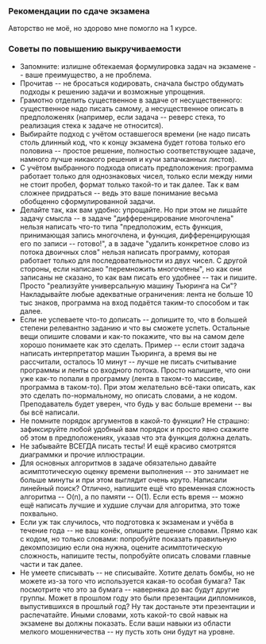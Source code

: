 ### Рекомендации по сдаче экзамена

Авторство не моё, но здорово мне помогло на 1 курсе.

### Советы по повышению выкручиваемости

* Запомните: излишне обтекаемая формулировка задач на экзамене -- ваше преимущество, а не проблема.
* Прочитав -- не бросаться кодировать, сначала быстро обдумать подходы к решению задачи и возможные упрощения.
* Грамотно отделить существенное в задаче от несущественного: существенное надо писать самому, а несущественное описать в предположенях (например, если задача -- реверс стека, то реализация стека к задаче не относится).
* Выбирайте подход с учётом оставшегося времени (не надо писать столь длинный код, что к концу экзамена будет готова только его половина -- простое решение, полностью соответствующее задаче, намного лучше никакого решения и кучи запачканных листов).
* С учётом выбранного подхода описать предположения: программа работает только для однознаковых чисел, только если между ними не стоит пробел, формат только такой-то и так далее. Так к вам сложнее придраться -- ведь это ваше понимание весьма обобщенно сформулированной задачи.
* Делайте так, как вам удобно: упрощайте. Но при этом не лишайте задачу смысла -- в задаче "дифференцирование многочлена" нельзя написать что-то типа "предположим, есть функция, принимающая запись многочлена, и функция, дифференцирующая его по записи -- готово!", а в задаче "удалить конкретное слово из потока двоичных слов" нельзя написать программу, которая работает только для последовательности из двух чисел. С другой стороны, если написано "перемножить многочлены", но как они записаны не сказано, то как вам писать его удобнее -- так и пишите. Просто "реализуйте универсальную машину Тьюринга на Си"? Накладывайте любые адекватные ограничения: лента не больше 10 тыс знаков, программа на вход подаётся таким-то способом и так далее.
* Если не успеваете что-то дописать -- допишите то, что в большей степени релевантно заданию и что вы сможете успеть. Остальные вещи опишите словами и как-то покажите, что вы на самом деле хорошо понимаете как это сделать. Пример -- если стоит задача написать интерпретатор машин Тьюринга, а время вы не рассчитали, осталось 10 минут -- лучше не писать считывание программы и ленты со входного потока. Просто напишите, что они уже как-то попали в программу (лента в таком-то массиве, программа в таком-то). При этом желательно всё-таки описать, как это сделать по-нормальному, но описать словами, а не кодом. Преподаватель будет уверен, что будь у вас больше времени -- вы бы всё написали.
* Не помните порядок аргументов в какой-то функции? Не страшно: зафиксируйте любой удобный вам порядок и просто явно скажите об этом в предположениях, указав что эта функция должна делать.
* Не забывайте ВСЕГДА писать тесты! И ещё красиво смотрятся диаграммки и прочие иллюстрации.
* Для основных алгоритмов в задаче обязательно давайте асимптотическую оценку времени выполнения -- это занимает не больше минуты и при этом выглядит очень круто. Написали линейный поиск? Отлично, напишите ещё что временная сложность алгоритма -- O(n), а по памяти -- O(1). Если есть время -- можно ещё написать лучшие и худшие случаи для алгоритма, это тоже похвально.
* Если уж так случилось, что подготовка к экзаменам и учёба в течение года -- не ваш конёк, опишите решение словами. Прямо как с кодом, но только словами: попробуйте показать правильную декомпозицию если она нужна, оцените асимптотическую сложность, напишите тесты, попробуйте описать словами главные части и так далее.
* Не умеете списывать -- не списывайте. Хотите делать бомбы, но не можете из-за того что используется какая-то особая бумага? Так посмотрите что это за бумага -- наверняка до вас будут другие группы. Может в прошлом году это были презентации дипломников, выпустившихся в прошлый год? Ну так достаньте эти презентации и распечатайте. Иными словами, хоть какой-то свой навык на экзамене вы должны показать. Если ваши навыки из области мелкого мошенничества -- ну пусть хоть они будут на уровне.
